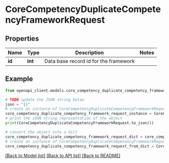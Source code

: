 # CoreCompetencyDuplicateCompetencyFrameworkRequest


## Properties

Name | Type | Description | Notes
------------ | ------------- | ------------- | -------------
**id** | **int** | Data base record id for the framework | 

## Example

```python
from openapi_client.models.core_competency_duplicate_competency_framework_request import CoreCompetencyDuplicateCompetencyFrameworkRequest

# TODO update the JSON string below
json = "{}"
# create an instance of CoreCompetencyDuplicateCompetencyFrameworkRequest from a JSON string
core_competency_duplicate_competency_framework_request_instance = CoreCompetencyDuplicateCompetencyFrameworkRequest.from_json(json)
# print the JSON string representation of the object
print(CoreCompetencyDuplicateCompetencyFrameworkRequest.to_json())

# convert the object into a dict
core_competency_duplicate_competency_framework_request_dict = core_competency_duplicate_competency_framework_request_instance.to_dict()
# create an instance of CoreCompetencyDuplicateCompetencyFrameworkRequest from a dict
core_competency_duplicate_competency_framework_request_from_dict = CoreCompetencyDuplicateCompetencyFrameworkRequest.from_dict(core_competency_duplicate_competency_framework_request_dict)
```
[[Back to Model list]](../README.md#documentation-for-models) [[Back to API list]](../README.md#documentation-for-api-endpoints) [[Back to README]](../README.md)


